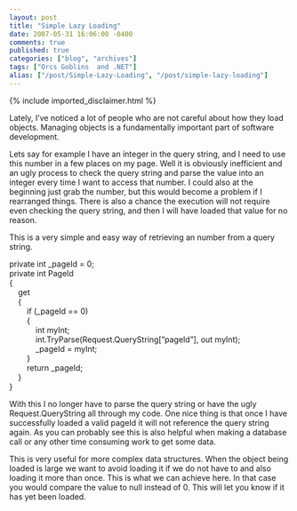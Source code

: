 ```yaml
---
layout: post
title: "Simple Lazy Loading"
date: 2007-05-31 16:06:00 -0400
comments: true
published: true
categories: ["blog", "archives"]
tags: ["Orcs Goblins  and .NET"]
alias: ["/post/Simple-Lazy-Loading", "/post/simple-lazy-loading"]
---
```

<!-- more -->
{% include imported_disclaimer.html %}
<p>Lately, I&rsquo;ve noticed a lot of people who are not careful about how they load objects. Managing objects is a fundamentally important part of software development.</p>
<p>Lets say for example I have an integer in the query string, and I need to use this number in a few places on my page. Well it is obviously inefficient and an ugly process to check the query string and parse the value into an integer every time I want to access that number. I could also at the beginning just grab the number, but this would become a problem if I rearranged things. There is also a chance the execution will not require even checking the query string, and then I will have loaded that value for no reason.</p>
<p>This is a very simple and easy way of retrieving an number from a query string.</p>
<p>private&nbsp;int _pageId = 0;<br /> private&nbsp;int PageId<br /> {<br /> &nbsp;&nbsp;&nbsp; get<br /> &nbsp;&nbsp;&nbsp; {<br /> &nbsp;&nbsp;&nbsp;&nbsp;&nbsp;&nbsp;&nbsp; if (_pageId == 0)<br /> &nbsp;&nbsp;&nbsp;&nbsp;&nbsp;&nbsp;&nbsp; {<br /> &nbsp;&nbsp;&nbsp;&nbsp;&nbsp;&nbsp;&nbsp;&nbsp;&nbsp;&nbsp;&nbsp; int myInt;<br /> &nbsp;&nbsp;&nbsp;&nbsp;&nbsp;&nbsp;&nbsp;&nbsp;&nbsp;&nbsp;&nbsp;&nbsp;int.TryParse(Request.QueryString[&rdquo;pageId&rdquo;], out myInt);<br /> &nbsp;&nbsp;&nbsp;&nbsp;&nbsp;&nbsp;&nbsp;&nbsp;&nbsp;&nbsp;&nbsp;&nbsp;_pageId = myInt;<br /> &nbsp;&nbsp;&nbsp;&nbsp;&nbsp;&nbsp;&nbsp; }<br /> &nbsp;&nbsp;&nbsp;&nbsp;&nbsp;&nbsp;&nbsp; return _pageId;<br /> &nbsp;&nbsp;&nbsp; }<br /> }</p>
<p>With this I no longer have to parse the query string or have the ugly Request.QueryString all through my code. One nice thing is that once I have successfully loaded a valid pageId it will not reference the query string again. As you can probably see this is also helpful when making a database call or any other time consuming work to get some data.</p>
<p>This is very useful for more complex data structures. When the object being loaded is large we want to avoid loading it if we do not have to and also loading it more than once. This is what we can achieve here. In that case you would compare the value to null instead of 0. This will let you know if it has yet been loaded.</p>
